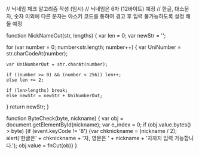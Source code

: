 // 닉네임 체크 알고리즘 작성 (임시)
// 닉네임은 6자 (12바이트) 예정
// 한글, 대소문자, 숫자 이외에 다른 문자는 아스키 코드를 통하여 경고 후 입력 불가능하도록 설정 해둘 예정

function NickNameCut(str, lengths)
{
var len = 0;
var newStr = '';

for (var number = 0; number<str.length; number++)
{
var UniNumber = str.charCodeAt(number);

    var UniNumberOut = str.charAt(number);

    if ((number >= 0) && (number < 256)) len++;
    else len += 2;

    if (len>lengths) break;
    else newStr = newStr + UniNumberOut;

}
return newStr;
}

function ByteCheck(byte, nickname) {
var obj = document.getElementById(nickname);
var e_index = 0;
if (obj.value.bytes() > byte)
{if (event.keyCode != '8')
{var chknickname = (nickname / 2);
alert('한글은' + chknickname + '자, 영문은 ' + nickname + '자까지 입력 가능합니다.');
obj.value = fnCut(ob)}
}
